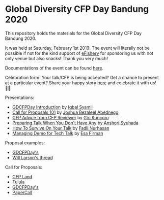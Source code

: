 # Global Diversity CFP Day Bandung 2020
This repository holds the materials for the Global Diversity CFP Day Bandung 2020.

It was held at Saturday, February 1st 2019. 
The event will literally not be possible if not for the kind support of [eFishery](https://www.efishery.com/) for sponsoring us with not only venue but also snacks! Thank you very much! 

Documentations of the event can be found [here](https://photos.app.goo.gl/TpR9278k1iH6LYft8). 

Celebration form: 
Your talk/CFP is being accepted? Get a chance to present at a particular event? Share your happy story [here](https://docs.google.com/forms/d/e/1FAIpQLSeK3XwjuJAAXXO3bimAGK82or9LQZxhrnuxvCNoj2Xt9hkOLA/viewform) and celebrate it with us! 🎉🎉

Presentations:
- [GDCFPDay Introduction](https://docs.google.com/presentation/d/1oj611so1-_pYAVtwSFQTJp7fs6BrNuGw/edit#slide=id.p5) by [Iqbal Syamil](twitter.com/iqbalsyaa)
- [Call for Proposals 101](https://docs.google.com/presentation/d/1xepRRODqkynHECkemehV3owxiA9Y6QYB5AEq5TXvQKQ/edit?usp=sharing) by [Joshua Bezaleel Abednego](twitter.com/joshuabezaleel)
- [CFP Advice from CFP Reviewer](https://docs.google.com/presentation/d/1bL-4DRRfh5-qx5HCXLeUF-RAuBCj7g3c_RgfOM0I3uw) by [Giri Kuncoro](twitter.com/girikuncoro)
- [Preparing Talk When You Don't Have Any](https://docs.google.com/presentation/d/1Xbfr1dGgaHMCivQzoOcP_KiKXpPosZVulKIYQhSsQAw/edit?usp=sharing) by [Anshori Syuhada](twitter.com/ans4175)
- [How To Survive On Your Talk](https://docs.google.com/presentation/d/1-Gkc7c5OXupeaK1qi_V0YRFO1TDsxD2qNmkSajKhBO8/edit#slide=id.g7d1fe04c78_0_7) by [Fadli Nurhasan](twitter.com/fadlinurhasan)
- [Managing Demo for Tech Talk](https://docs.google.com/presentation/d/1nXWoGU_1TZcs7QXJ1qDWATGhQ8QdJHT5iOjfyeTByN8/edit?usp=sharing) by [Esa Firman](twitter.com/EsaFirm)

Proposal examples:
- [GDCFPDay's](https://www.globaldiversitycfpday.com/proposals)
- [Will Larson's thread](https://twitter.com/Lethain/status/1221128652194103296)

Call for Proposals:
- [CFP Land](https://www.cfpland.com/)
- [Tulula](https://tulu.la/call-for-papers)
- [GDCFPDay's](https://www.globaldiversitycfpday.com/cfps)
- [PaperCall](https://www.papercall.io/events)